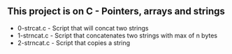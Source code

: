 ## This project is on C - Pointers, arrays and strings
+ 0-strcat.c - Script that will concat two strings
+ 1-strncat.c - Script that concatenates two strings with max of n bytes
+ 2-strncat.c - Script that copies a string
